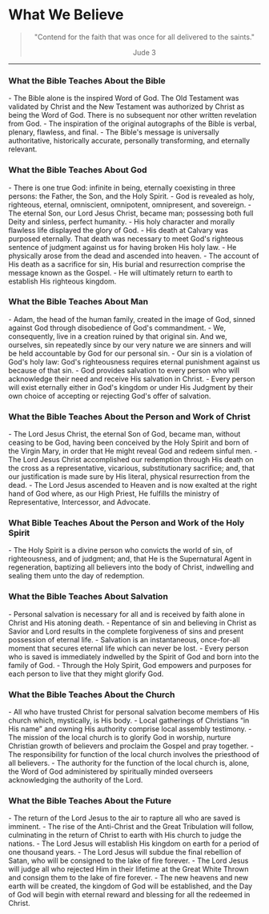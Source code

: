 <h1 class="text-center">What We Believe</h1>

<center>
<blockquote class="blockquote text-center">
    <p class="mb-0">"Contend for the faith that was once for all delivered to the saints."</p>
    <footer class="blockquote-footer">Jude 3</footer>
</blockquote>
</center>

<hr class="dark">

<h3>What the Bible Teaches About the Bible</h3>
- The Bible alone is the inspired Word of God.  The Old Testament was validated by Christ and the New Testament was authorized by Christ as being the Word of God.  There is no subsequent nor other written revelation from God.
- The inspiration of the original autographs of the Bible is verbal, plenary, flawless, and final.
- The Bible's message is universally authoritative, historically accurate, personally transforming, and eternally relevant.


<h3>What the Bible Teaches About God</h3>
- There is one true God: infinite in being, eternally coexisting in three persons: the Father, the Son, and the Holy Spirit.
- God is revealed as holy, righteous, eternal, omniscient, omnipotent, omnipresent, and sovereign.
- The eternal Son, our Lord Jesus Christ, became man; possessing both full Deity and sinless, perfect humanity.
- His holy character and morally flawless life displayed the glory of God.
- His death at Calvary was purposed eternally.  That death was necessary to meet God's righteous sentence of judgment against us for having broken His holy law.
- He physically arose from the dead and ascended into heaven.
- The account of His death as a sacrifice for sin, His burial and resurrection comprise the message known as the Gospel.
- He will ultimately return to earth to establish His righteous kingdom.


<h3>What the Bible Teaches About Man</h3>
- Adam, the head of the human family, created in the image of God, sinned against God through disobedience of God's commandment.
- We, consequently, live in a creation ruined by that original sin.  And we, ourselves, sin repeatedly since by our very nature we are sinners and will be held accountable by God for our personal sin.
- Our sin is a violation of God's holy law: God's righteousness requires eternal punishment against us because of that sin.
- God provides salvation to every person who will acknowledge their need and receive His salvation in Christ.
- Every person will exist eternally either in God's kingdom or under His Judgment by their own choice of accepting or rejecting God's offer of salvation. 


<h3>What the Bible Teaches About the Person and Work of Christ</h3>
- The Lord Jesus Christ, the eternal Son of God, became man, without ceasing to be God, having been conceived by the Holy Spirit and born of the Virgin Mary, in order that He might reveal God and redeem sinful men.
- The Lord Jesus Christ accomplished our redemption through His death on the cross as a representative, vicarious, substitutionary sacrifice; and, that our justification is made sure by His literal, physical resurrection from the dead.
- The Lord Jesus ascended to Heaven and is now exalted at the right hand of God where, as our High Priest, He fulfills the ministry of Representative, Intercessor, and Advocate. 


<h3>What Bible Teaches About the Person and Work of the Holy Spirit</h3>
- The Holy Spirit is a divine person who convicts the world of sin, of righteousness, and of judgment; and, that He is the Supernatural Agent in regeneration, baptizing all believers into the body of Christ, indwelling and sealing them unto the day of redemption.


<h3>What the Bible Teaches About Salvation</h3>
- Personal salvation is necessary for all and is received by faith alone in Christ and His atoning death.
- Repentance of sin and believing in Christ as Savior and Lord results in the complete forgiveness of sins and present possession of eternal life.
- Salvation is an instantaneous, once-for-all moment that secures eternal life which can never be lost.
- Every person who is saved is immediately indwelled by the Spirit of God and born into the family of God.
- Through the Holy Spirit, God empowers and purposes for each person to live that they might glorify God.


<h3>What the Bible Teaches About the Church</h3>
- All who have trusted Christ for personal salvation become members of His church which, mystically, is His body.
- Local gatherings of Christians “in His name” and owning His authority comprise local assembly testimony.
- The mission of the local church is to glorify God in worship, nurture Christian growth of believers and proclaim the Gospel and pray together.
- The responsibility for function of the local church involves the priesthood of all believers.
- The authority for the function of the local church is, alone, the Word of God administered by spiritually minded overseers acknowledging the authority of the Lord.


<h3>What the Bible Teaches About the Future</h3>
- The return of the Lord Jesus to the air to rapture all who are saved is imminent.
- The rise of the Anti-Christ and the Great Tribulation will follow, culminating in the return of Christ to earth with His church to judge the nations.
- The Lord Jesus will establish His kingdom on earth for a period of one thousand years.
- The Lord Jesus will subdue the final rebellion of Satan, who will be consigned to the lake of fire forever.
- The Lord Jesus will judge all who rejected Him in their lifetime at the Great White Thrown and consign them to the lake of fire forever.
- The new heavens and new earth will be created, the kingdom of God will be established, and the Day of God will begin with eternal reward and blessing for all the redeemed in Christ.